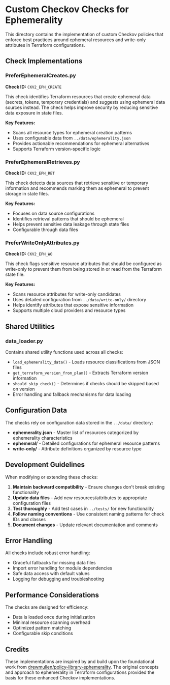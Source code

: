 # Custom Checkov Checks for Ephemerality

This directory contains the implementation of custom Checkov policies that enforce best practices around ephemeral resources and write-only attributes in Terraform configurations.

## Check Implementations

### PreferEphemeralCreates.py
**Check ID:** `CKV2_EPH_CREATE`

This check identifies Terraform resources that create ephemeral data (secrets, tokens, temporary credentials) and suggests using ephemeral data sources instead. The check helps improve security by reducing sensitive data exposure in state files.

**Key Features:**
- Scans all resource types for ephemeral creation patterns
- Uses configurable data from `../data/ephemerality.json`
- Provides actionable recommendations for ephemeral alternatives
- Supports Terraform version-specific logic

### PreferEphemeralRetrieves.py
**Check ID:** `CKV2_EPH_RET`

This check detects data sources that retrieve sensitive or temporary information and recommends marking them as ephemeral to prevent storage in state files.

**Key Features:**
- Focuses on data source configurations
- Identifies retrieval patterns that should be ephemeral
- Helps prevent sensitive data leakage through state files
- Configurable through data files

### PreferWriteOnlyAttributes.py
**Check ID:** `CKV2_EPH_WO`

This check flags sensitive resource attributes that should be configured as write-only to prevent them from being stored in or read from the Terraform state file.

**Key Features:**
- Scans resource attributes for write-only candidates
- Uses detailed configuration from `../data/write-only/` directory
- Helps identify attributes that expose sensitive information
- Supports multiple cloud providers and resource types

## Shared Utilities

### data_loader.py
Contains shared utility functions used across all checks:

- `load_ephemerality_data()` - Loads resource classifications from JSON files
- `get_terraform_version_from_plan()` - Extracts Terraform version information
- `should_skip_check()` - Determines if checks should be skipped based on version
- Error handling and fallback mechanisms for data loading

## Configuration Data

The checks rely on configuration data stored in the `../data/` directory:

- **ephemerality.json** - Master list of resources categorized by ephemerality characteristics
- **ephemeral/** - Detailed configurations for ephemeral resource patterns
- **write-only/** - Attribute definitions organized by resource type

## Development Guidelines

When modifying or extending these checks:

1. **Maintain backward compatibility** - Ensure changes don't break existing functionality
2. **Update data files** - Add new resources/attributes to appropriate configuration files
3. **Test thoroughly** - Add test cases in `../tests/` for new functionality
4. **Follow naming conventions** - Use consistent naming patterns for check IDs and classes
5. **Document changes** - Update relevant documentation and comments

## Error Handling

All checks include robust error handling:
- Graceful fallbacks for missing data files
- Import error handling for module dependencies
- Safe data access with default values
- Logging for debugging and troubleshooting

## Performance Considerations

The checks are designed for efficiency:
- Data is loaded once during initialization
- Minimal resource scanning overhead
- Optimized pattern matching
- Configurable skip conditions

## Credits

These implementations are inspired by and build upon the foundational work from [drewmullen/policy-library-ephemerality](https://github.com/drewmullen/policy-library-ephemerality). The original concepts and approach to ephemerality in Terraform configurations provided the basis for these enhanced Checkov implementations.
